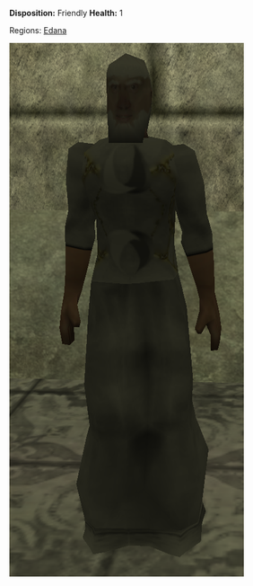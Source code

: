 **Disposition:** Friendly
**Health:** 1

Regions:
	[Edana](../../Regions/Edana/Edana.md)

![](../../articleassets/npc/npc-priestofurdual.png)
